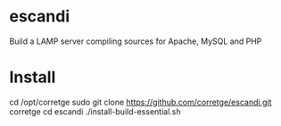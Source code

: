 escandi
=======

Build a LAMP server compiling sources for Apache, MySQL and PHP

Install
=======
cd /opt/corretge
sudo git clone https://github.com/corretge/escandi.git corretge
cd escandi
./install-build-essential.sh